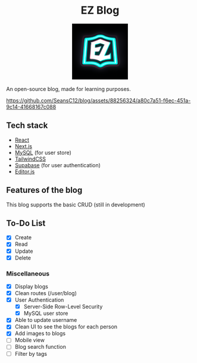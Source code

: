 <div align="center">
<h1>EZ Blog</h1>
</div>

<div align="center">
<img src="https://github.com/SeansC12/blog/blob/main/public/logo.png"  width="150" height="150">
</div>

An open-source blog, made for learning purposes.

https://github.com/SeansC12/blog/assets/88256324/a80c7a51-f6ec-451a-9c14-41668167c088

## Tech stack

- [React](https://react.dev/)
- [Next.js](https://nextjs.org/)
- [MySQL](mysql.com) (for user store)
- [TailwindCSS](https://tailwindcss.com/)
- [Supabase](https://supabase.com/) (for user authentication)
- [Editor.js](https://editorjs.io/)

## Features of the blog

This blog supports the basic CRUD (still in development)

## To-Do List

- [x] Create
- [x] Read
- [x] Update
- [x] Delete

### Miscellaneous

- [x] Display blogs
- [x] Clean routes (/user/blog)
- [x] User Authentication
  - [x] Server-Side Row-Level Security
  - [x] MySQL user store
- [x] Able to update username
- [x] Clean UI to see the blogs for each person
- [x] Add images to blogs
- [ ] Mobile view
- [ ] Blog search function
- [ ] Filter by tags
